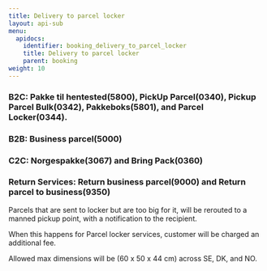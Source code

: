 ```yaml
---
title: Delivery to parcel locker
layout: api-sub
menu:
  apidocs:
    identifier: booking_delivery_to_parcel_locker
    title: Delivery to parcel locker
    parent: booking
weight: 10
---
```


### B2C:  Pakke til hentested(5800), PickUp Parcel(0340), Pickup Parcel Bulk(0342), Pakkeboks(5801), and Parcel Locker(0344).

### B2B:  Business parcel(5000)

### C2C:  Norgespakke(3067) and Bring Pack(0360)

### Return Services: Return business parcel(9000) and Return parcel to business(9350)

Parcels that are sent to locker but are too big for it, will be rerouted to a manned pickup point, with a notification to the recipient.

When this happens for Parcel locker services, customer will be charged an additional fee.

Allowed max dimensions will be (60 x 50 x 44 cm) across SE, DK, and NO.

